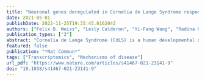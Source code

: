 ```yaml
---
title: "Neuronal genes deregulated in Cornelia de Lange Syndrome respond to removal and re-expression of cohesin"
date: 2021-05-01
publishDate: 2022-11-25T19:35:45.016204Z
authors: ["Felix D. Weiss", "Lesly Calderon", "Yi-Fang Wang", "Radina Georgieva", "Ya Guo", "Nevena Cvetesic", "Maninder Kaur", "Gopuraja Dharmalingam", "Ian D. Krantz", "Boris Lenhard", "Amanda G. Fisher", "Matthias Merkenschlager"]
publication_types: ["2"]
abstract: "Cornelia de Lange Syndrome (CdLS) is a human developmental disorder caused by mutations that compromise the function of cohesin, a major regulator of 3D genome organization. Cognitive impairment is a universal and as yet unexplained feature of CdLS. We characterize the transcriptional profile of cortical neurons from CdLS patients and find deregulation of hundreds of genes enriched for neuronal functions related to synaptic transmission, signalling processes, learning and behaviour. Inducible proteolytic cleavage of cohesin disrupts 3D genome organization and transcriptional control in post-mitotic cortical mouse neurons, demonstrating that cohesin is continuously required for neuronal gene expression. The genes affected by acute depletion of cohesin belong to similar gene ontology classes and show significant numerical overlap with genes deregulated in CdLS. Interestingly, reconstitution of cohesin function largely rescues altered gene expression, including the expression of genes deregulated in CdLS."
featured: false
publication: "*Nat Commun*"
tags: ["Transcriptomics", "Mechanisms of disease"]
url_pdf: "https://www.nature.com/articles/s41467-021-23141-9"
doi: "10.1038/s41467-021-23141-9"
---
```


